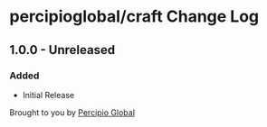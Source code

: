 # percipioglobal/craft Change Log

## 1.0.0 - Unreleased
### Added
- Initial Release

Brought to you by [Percipio Global](https://percipio.london/)
